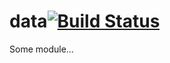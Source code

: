 # data[![Build Status](https://secure.travis-ci.org//data.png?branch=master)](http://travis-ci.org//data)

Some module...
